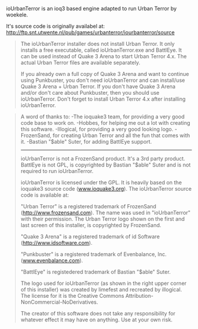 ioUrbanTerror is an ioq3 based engine adapted to run Urban Terror by woekele.

It's source code is originally availabel at: http://ftp.snt.utwente.nl/pub/games/urbanterror/iourbanterror/source

> The ioUrbanTerror installer does not install Urban Terror. It only installs a free executable, called ioUrbanTerror.exe and BattlEye. It can be used instead of Quake 3 Arena to start Urban Terror 4.x. The actual Urban Terror files are available separately.
> 
> If you already own a full copy of Quake 3 Arena and want to continue using Punkbuster, you don't need ioUrbanTerror and can install/use Quake 3 Arena + Urban Terror. If you don't have Quake 3 Arena and/or don't care about Punkbuster, then you should use ioUrbanTerror. Don't forget to install Urban Terror 4.x after installing ioUrbanTerror.

> A word of thanks to:
> -The ioquake3 team, for providing a very good code base to work on.
> -Hobbes, for helping me out a lot with creating this software.
> -Illogical, for providing a very good looking logo.
> -FrozenSand, for creating Urban Terror and all the fun that comes with it.
> -Bastian "$able" Suter, for adding BattlEye support.
> 
> -------------------------------
> 
> ioUrbanTerror is not a FrozenSand product. It's a 3rd party product. BattlEye is not GPL, is copyrighted by Bastian "$able" Suter and is not required to run ioUrbanTerror.
> 
> ioUrbanTerror is licensed under the GPL. It is heavily based on the ioquake3 source code (www.ioquake3.org). The ioUrbanTerror source code is available at:
> 
> "Urban Terror" is a registered trademark of FrozenSand (http://www.frozensand.com). The name was used in "ioUrbanTerror" with their permission. The Urban Terror logo shown on the first and last screen of this installer, is copyrighted by FrozenSand.
> 
> "Quake 3 Arena" is a registered trademark of id Software (http://www.idsoftware.com).
> 
> "Punkbuster" is a registered trademark of Evenbalance, Inc. (www.evenbalance.com).
> 
> "BattlEye" is registedered trademark of Bastian "$able" Suter.
> 
> The logo used for ioUrbanTerror (as shown in the right upper corner of this installer) was created by limefest and recreated by illogical. The license for it is the Creative Commons Attribution-NonCommercial-NoDerivatives.
> 
> The creator of this software does not take any responsibility for whatever effect it may have on anything. Use at your own risk.